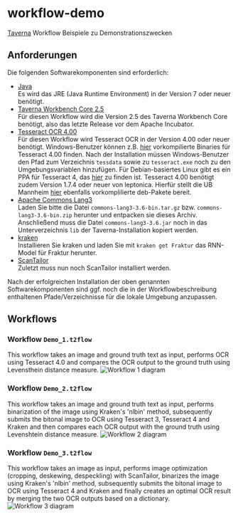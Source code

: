 # workflow-demo
[Taverna](https://taverna.incubator.apache.org/) Workflow Beispiele zu Demonstrationszwecken

## Anforderungen
Die folgenden Softwarekomponenten sind erforderlich:

* [Java](https://java.com/download)    
Es wird das JRE (Java Runtime Environment) in der Version 7 oder neuer benötigt.
* [Taverna Workbench Core 2.5](http://www.taverna.org.uk/download/workbench/2-5/core/)    
Für diesen Workflow wird die Version 2.5 des Taverna Workbench Core benötigt, also das letzte Release vor dem Apache Incubator.
* [Tesseract OCR 4.00](https://github.com/tesseract-ocr/tesseract/wiki)    
Für diesen Workflow wird Tesseract OCR in der Version 4.00 oder neuer benötigt. Windows-Benutzer können z.B. [hier](https://github.com/UB-Mannheim/tesseract/wiki) vorkompilierte Binaries für Tesseract 4.00 finden. Nach der Installation müssen Windows-Benutzer den Pfad zum Verzeichnis ```tessdata``` sowie zu ```tesseract.exe``` noch zu den Umgebungsvariablen hinzufügen.
Für Debian-basiertes Linux gibt es ein PPA für Tesseract 4, das [hier](https://launchpad.net/~alex-p/+archive/ubuntu/tesseract-ocr) zu finden ist. Tesseract 4.00 benötigt zudem Version 1.7.4 oder neuer von leptonica. Hierfür stellt die UB Mannheim [hier](https://digi.bib.uni-mannheim.de/tesseract/leptonica/) ebenfalls vorkomplilierte deb-Pakete bereit. 
* [Apache Commons Lang3](https://commons.apache.org/proper/commons-lang/)    
Laden Sie bitte die Datei ```commons-lang3-3.6-bin.tar.gz``` bzw. ```commons-lang3-3.6-bin.zip``` herunter und entpacken sie dieses Archiv. Anschließend muss die Datei ```commons-lang3-3.6.jar``` noch in das Unterverzeichnis ```lib``` der Taverna-Installation kopiert werden.
* [kraken](http://kraken.re/)    
Installieren Sie kraken und laden Sie mit ``kraken get Fraktur`` das RNN-Model für Fraktur herunter.
* [ScanTailor](http://scantailor.org/)    
Zuletzt muss nun noch ScanTailor installiert werden. 

Nach der erfolgreichen Installation der oben genannten Softwarekomponenten sind ggf. noch die in der Workflowbeschreibung enthaltenen Pfade/Verzeichnisse für die lokale Umgebung anzupassen.

## Workflows

### Workflow ``Demo_1.t2flow``
This workflow takes an image and ground truth text as input, performs OCR using Tesseract 4.0 and compares the OCR output to the ground truth using Levensthein distance measure.
![Workflow 1 diagram](https://user-images.githubusercontent.com/952378/30741474-3393ee40-9f95-11e7-9718-2ad5781bd0d7.png)

### Workflow ``Demo_2.t2flow``
This workflow takes an image and ground truth text as input, performs binarization of the image using Kraken's 'nlbin' method, subsequently submits the bitonal image to OCR using Tesseract 3, Tesseract 4 and Kraken and then compares each OCR output with the ground truth using Levenshtein distance measure.
![Workflow 2 diagram](https://user-images.githubusercontent.com/952378/33178231-ba6622ca-d065-11e7-9239-2a8c3cc9e636.png)

### Workflow ``Demo_3.t2flow``
This workflow takes an image as input, performs image optimization (cropping, deskewing, despeckling) with ScanTailor, binarizes the image using Kraken's 'nlbin' method, subsequently submits the bitonal image to OCR using Tesseract 4 and Kraken and finally creates an optimal OCR result by merging the two OCR outputs based on a dictionary.
![Workflow 3 diagram](https://user-images.githubusercontent.com/952378/33178131-4d911268-d065-11e7-9bf9-c510b9a93bd1.png)
